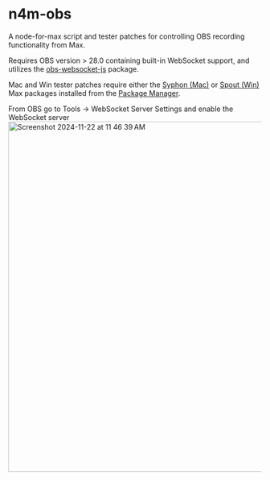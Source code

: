 # n4m-obs
A node-for-max script and tester patches for controlling OBS recording functionality from Max.

Requires OBS version > 28.0 containing built-in WebSocket support, and utilizes the [obs-websocket-js](https://github.com/haganbmj/obs-websocket-js) package.

Mac and Win tester patches require either the [Syphon (Mac)](https://cycling74.com/packages/syphon) or [Spout (Win)](https://cycling74.com/packages/spout) Max packages installed from the [Package Manager](https://cycling74.com/packages).

From OBS go to Tools -> WebSocket Server Settings and enable the WebSocket server
<img width="696" alt="Screenshot 2024-11-22 at 11 46 39 AM" src="https://github.com/user-attachments/assets/e852dcf2-1934-4c45-a78c-e059a6d899fe">
